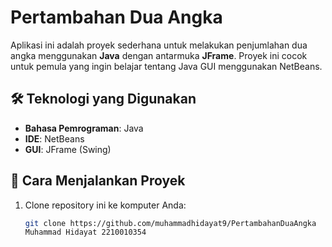 # Pertambahan Dua Angka

Aplikasi ini adalah proyek sederhana untuk melakukan penjumlahan dua angka menggunakan **Java** dengan antarmuka **JFrame**. Proyek ini cocok untuk pemula yang ingin belajar tentang Java GUI menggunakan NetBeans.

## 🛠️ Teknologi yang Digunakan

- **Bahasa Pemrograman**: Java
- **IDE**: NetBeans
- **GUI**: JFrame (Swing)

## 🚀 Cara Menjalankan Proyek

1. Clone repository ini ke komputer Anda:

   ```bash
   git clone https://github.com/muhammadhidayat9/PertambahanDuaAngka
   Muhammad Hidayat 2210010354
